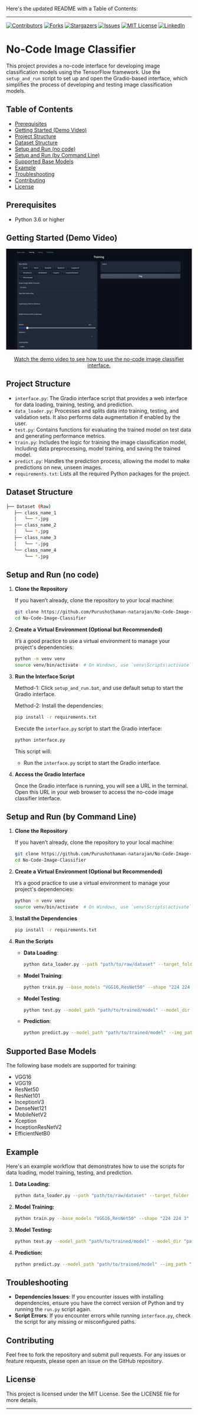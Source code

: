 Here's the updated README with a Table of Contents:

---

[![Contributors][contributors-shield]][contributors-url]
[![Forks][forks-shield]][forks-url]
[![Stargazers][stars-shield]][stars-url]
[![Issues][issues-shield]][issues-url]
[![MIT License][license-shield]][license-url]
[![LinkedIn][linkedin-shield]][linkedin-url]

# No-Code Image Classifier

This project provides a no-code interface for developing image classification models using the TensorFlow framework. Use the `setup_and_run` script to set up and open the Gradio-based interface, which simplifies the process of developing and testing image classification models.

## Table of Contents

- [Prerequisites](#prerequisites)
- [Getting Started (Demo Video)](#getting-started-demo-video)
- [Project Structure](#project-structure)
- [Dataset Structure](#dataset-structure)
- [Setup and Run (no code)](#setup-and-run-no-code)
- [Setup and Run (by Command Line)](#setup-and-run-by-command-line)
- [Supported Base Models](#supported-base-models)
- [Example](#example)
- [Troubleshooting](#troubleshooting)
- [Contributing](#contributing)
- [License](#license)

## Prerequisites

- Python 3.6 or higher

## Getting Started (Demo Video)

<p align="center">
  <img src="data/demo snap.png" alt="Preview">
</p>

<p style="text-align: center;">
  <a href="https://www.youtube.com/watch?v=znRVrnVDgD8" target="_blank">Watch the demo video to see how to use the no-code image classifier interface.</a>
</p>

## Project Structure

- `interface.py`: The Gradio interface script that provides a web interface for data loading, training, testing, and prediction.
- `data_loader.py`: Processes and splits data into training, testing, and validation sets. It also performs data augmentation if enabled by the user.
- `test.py`: Contains functions for evaluating the trained model on test data and generating performance metrics.
- `train.py`: Includes the logic for training the image classification model, including data preprocessing, model training, and saving the trained model.
- `predict.py`: Handles the prediction process, allowing the model to make predictions on new, unseen images.
- `requirements.txt`: Lists all the required Python packages for the project.

## Dataset Structure

```sh
├── Dataset (Raw)
   ├── class_name_1
   │   └── *.jpg
   ├── class_name_2
   │   └── *.jpg
   ├── class_name_3
   │   └── *.jpg
   └── class_name_4
       └── *.jpg
```

## Setup and Run (no code)

1. **Clone the Repository**

   If you haven’t already, clone the repository to your local machine:

   ```sh
   git clone https://github.com/Purushothaman-natarajan/No-Code-Image-Classifier
   cd No-Code-Image-Classifier
   ```

2. **Create a Virtual Environment (Optional but Recommended)**

   It’s a good practice to use a virtual environment to manage your project's dependencies:

   ```sh 
   python -m venv venv
   source venv/bin/activate  # On Windows, use `venv\Scripts\activate`
   ```

3. **Run the Interface Script**

   Method-1:
   Click `setup_and_run.bat`, and use default setup to start the Gradio interface.

   Method-2:
   Install the dependencies:

   ```sh 
   pip install -r requirements.txt 
   ```
      
   Execute the `interface.py` script to start the Gradio interface:

   ```sh 
   python interface.py
   ```
   This script will:
   - Run the `interface.py` script to start the Gradio interface.

5. **Access the Gradio Interface**

   Once the Gradio interface is running, you will see a URL in the terminal. Open this URL in your web browser to access the no-code image classifier interface.

## Setup and Run (by Command Line)

1. **Clone the Repository**

   If you haven’t already, clone the repository to your local machine:

   ```sh
   git clone https://github.com/Purushothaman-natarajan/No-Code-Image-Classifier
   cd No-Code-Image-Classifier
   ```

2. **Create a Virtual Environment (Optional but Recommended)**

   It’s a good practice to use a virtual environment to manage your project's dependencies:

   ```sh 
   python -m venv venv
   source venv/bin/activate  # On Windows, use `venv\Scripts\activate`
   ```

3. **Install the Dependencies**

   ```sh 
   pip install -r requirements.txt 
   ```

4. **Run the Scripts**

   - **Data Loading**:
     ```sh
     python data_loader.py --path "path/to/raw/dataset" --target_folder "path/to/target/folder" --dim 224 --batch_size 32 --num_workers 4 --augment_data
     ```

   - **Model Training**:
     ```sh
     python train.py --base_models "VGG16,ResNet50" --shape "224 224 3" --data_path "path/to/processed/dataset" --log_dir "path/to/log/dir" --model_dir "path/to/model/dir" --epochs 100 --optimizer "adam" --learning_rate 0.0001 --batch_size 32
     ```

   - **Model Testing**:
     ```sh
     python test.py --model_path "path/to/trained/model" --model_dir "path/to/model/dir" --img_path "path/to/test/image" --log_dir "path/to/log/dir" --test_dir "path/to/test/dir" --train_dir "path/to/train/dir" --class_names "class1,class2,class3"
     ```

   - **Prediction**:
     ```sh
     python predict.py --model_path "path/to/trained/model" --img_path "path/to/image" --train_dir "path/to/train/dir"
     ```

## Supported Base Models

The following base models are supported for training:
- VGG16
- VGG19
- ResNet50
- ResNet101
- InceptionV3
- DenseNet121
- MobileNetV2
- Xception
- InceptionResNetV2
- EfficientNetB0

## Example

Here's an example workflow that demonstrates how to use the scripts for data loading, model training, testing, and prediction.

1. **Data Loading:**
    ```sh
    python data_loader.py --path "path/to/raw/dataset" --target_folder "path/to/target/folder" --dim 224 --batch_size 32 --num_workers 4 --augment_data
    ```

2. **Model Training:**
    ```sh
    python train.py --base_models "VGG16,ResNet50" --shape "224 224 3" --data_path "path/to/processed/dataset" --log_dir "path/to/log/dir" --model_dir "path/to/model/dir" --epochs 100 --optimizer "adam" --learning_rate 0.0001 --batch_size 32
    ```

3. **Model Testing:**
    ```sh
    python test.py --model_path "path/to/trained/model" --model_dir "path/to/model/dir" --img_path "path/to/test/image" --log_dir "path/to/log/dir" --test_dir "path/to/test/dir" --train_dir "path/to/train/dir" --class_names "class1,class2,class3"
    ```

4. **Prediction:**
    ```sh
    python predict.py --model_path "path/to/trained/model" --img_path "path/to/image" --train_dir "path/to/train/dir"
    ```

## Troubleshooting
- **Dependencies Issues**: If you encounter issues with installing dependencies, ensure you have the correct version of Python and try running the `run.py` script again.
- **Script Errors**: If you encounter errors while running `interface.py`, check the script for any missing or misconfigured paths.

## Contributing
Feel free to fork the repository and submit pull requests. For any issues or feature requests, please open an issue on the GitHub repository.

## License
This project is licensed under the MIT License. See the LICENSE file for more details.

----

[contributors-shield]: https://img.shields.io/github/contributors/Purushothaman-natarajan/No-Code-Image-Classifier.svg?style=flat-square
[contributors-url]: https://github.com/Purushothaman-natarajan/No-Code-Image-Classifier/graphs/contributors
[forks-shield]: https://img.shields.io/github/forks/Purushothaman-natarajan/No-Code-Image-Classifier.svg?style=flat-square
[forks-url]: https://github.com/Purushothaman-natarajan/No-Code-Image-Classifier/network/members
[stars-shield]: https://img.shields.io/github/stars/Purushothaman-natarajan/No-Code-Image-Classifier.svg?style=flat-square
[stars-url]: https://github.com/Purushothaman-natarajan/No-Code-Image-Classifier/stargazers
[issues-shield]: https://img.shields.io/github/issues/Purushothaman-natarajan/No-Code-Image-Classifier.svg?style=flat-square
[issues-url]: https://github.com/Purushothaman-natarajan/No-Code-Image-Classifier/issues
[license-shield]: https://img.shields.io/github/license/Purushothaman-natarajan/No-Code-Image-Classifier.svg?style=flat-square
[license-url]: https://github.com/Purushothaman-natarajan/No-Code-Image-Classifier/blob/main/LICENSE
[linkedin-shield]: https://img.shields.io/badge/-LinkedIn-black.svg?style=flat-square&logo=linkedin&colorB=555
[linkedin-url]: https://www.linkedin.com/in/purushothamann/
